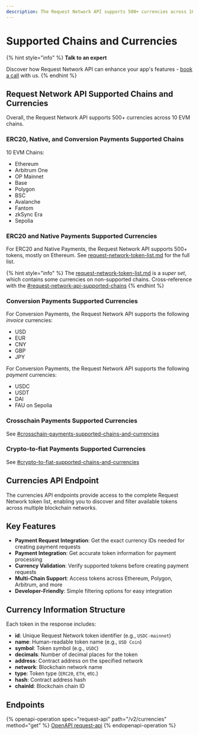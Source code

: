 ```yaml
---
description: The Request Network API supports 500+ currencies across 10 EVM chains.
---
```


# Supported Chains and Currencies

{% hint style="info" %}
**Talk to an expert**

Discover how Request Network API can enhance your app's features - [book a call](https://calendly.com/mariana-rn/request-network-demo-docs) with us.
{% endhint %}

## Request Network API Supported Chains and Currencies

Overall, the Request Network API supports 500+ currencies across 10 EVM chains.

### ERC20, Native, and Conversion Payments Supported Chains

10 EVM Chains:

* Ethereum
* Arbitrum One
* OP Mainnet
* Base
* Polygon
* BSC
* Avalanche
* Fantom
* zkSync Era
* Sepolia

### ERC20 and Native Payments Supported Currencies

For ERC20 and Native Payments, the Request Network API supports 500+ tokens, mostly on Ethereum. See [request-network-token-list.md](../general/request-network-token-list.md "mention") for the full list.

{% hint style="info" %}
The [request-network-token-list.md](../general/request-network-token-list.md "mention") is a _super set_, which contains some currencies on non-supported chains. Cross-reference with the [#request-network-api-supported-chains](supported-chains-and-currencies.md#request-network-api-supported-chains "mention")&#x20;
{% endhint %}

### Conversion Payments Supported Currencies

For Conversion Payments, the Request Network API supports the following _invoice_ currencies:

* USD
* EUR
* CNY
* GBP
* JPY

For Conversion Payments, the Request Network API supports the following _payment_ currencies:

* USDC
* USDT
* DAI
* FAU on Sepolia

### Crosschain Payments Supported Currencies

See [#crosschain-payments-supported-chains-and-currencies](crosschain-payments.md#crosschain-payments-supported-chains-and-currencies "mention")

### Crypto-to-fiat Payments Supported Currencies

See [#crypto-to-fiat-supported-chains-and-currencies](crypto-to-fiat-payments.md#crypto-to-fiat-supported-chains-and-currencies "mention")

## Currencies API Endpoint

The currencies API endpoints provide access to the complete Request Network token list, enabling you to discover and filter available tokens across multiple blockchain networks.&#x20;

## Key Features

* **Payment Request Integration**: Get the exact currency IDs needed for creating payment requests
* **Payment Integration**: Get accurate token information for payment processing
* **Currency Validation**: Verify supported tokens before creating payment requests
* **Multi-Chain Support**: Access tokens across Ethereum, Polygon, Arbitrum, and more
* **Developer-Friendly**: Simple filtering options for easy integration

## Currency Information Structure

Each token in the response includes:

* **id**: Unique Request Network token identifier (e.g., `USDC-mainnet`)
* **name**: Human-readable token name (e.g., `USD Coin`)
* **symbol**: Token symbol (e.g., `USDC`)
* **decimals**: Number of decimal places for the token
* **address**: Contract address on the specified network
* **network**: Blockchain network name
* **type**: Token type (`ERC20`, `ETH`, etc.)
* **hash**: Contract address hash
* **chainId**: Blockchain chain ID

## Endpoints

{% openapi-operation spec="request-api" path="/v2/currencies" method="get" %}
[OpenAPI request-api](https://api.request.network/open-api/openapi.json)
{% endopenapi-operation %}
